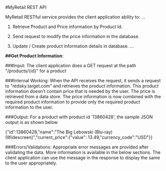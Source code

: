 #MyRetail REST API

MyRetail RESTful service provides the client application ability to:
...

  1. Retrieve Product and Price information by Product Id.
	
  2. Send request to modify the price information in the database.
	
  3. Update / Create product information details in database.
...
	
 **##Get Product Information**:
	
###Input: The client application does a GET request at the path "/products/{id}" for a product

###Internal Working: When the API receives the request, it sends a request to "redsky.target.com" and retrieves the product information. This product information doesn't contain price that is needed by the user. The price is retrieved from a data store. The price information is now combined with the required product information to provide only the required product information to the user.

###Output: For a product with product id '13860428', the sample JSON output is as shown below

{"id":13860428,"name":"The Big Lebowski (Blu-ray) (Widescreen)","current_price":{"value": 13.49,"currency_code":"USD"}}

###Errors/Validations: Appropriate error messages are provided after validating the data. More information is available in the below sections. The client application can use the message in the response to display the same to the user appropriately.
	
	

